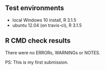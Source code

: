 ## Test environments
* local Windows 10 install, R 3.1.5
* ubuntu 12.04 (on travis-ci), R 3.1.5

## R CMD check results
There were no ERRORs, WARNINGs or NOTES.

PS: This is my first submission.
